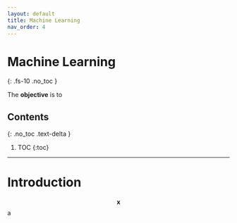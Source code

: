 ```yaml
---
layout: default
title: Machine Learning
nav_order: 4
---
```


# Machine Learning
{: .fs-10 .no_toc }

The **objective** is to 

## Contents
{: .no_toc .text-delta }

1. TOC
{:toc}

---

# Introduction

$$\mathbf x$$ a